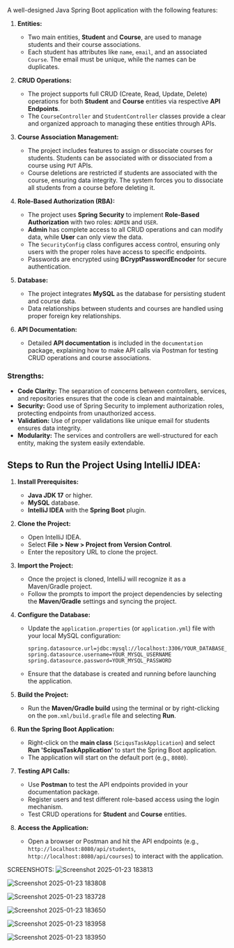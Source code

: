 A well-designed Java Spring Boot application with the following features:

1. **Entities:**
   - Two main entities, **Student** and **Course**, are used to manage students and their course associations.
   - Each student has attributes like `name`, `email`, and an associated `Course`. The email must be unique, while the names can be duplicates.

2. **CRUD Operations:**
   - The project supports full CRUD (Create, Read, Update, Delete) operations for both **Student** and **Course** entities via respective **API Endpoints**.
   - The `CourseController` and `StudentController` classes provide a clear and organized approach to managing these entities through APIs.

3. **Course Association Management:**
   - The project includes features to assign or dissociate courses for students. Students can be associated with or dissociated from a course using `PUT` APIs.
   - Course deletions are restricted if students are associated with the course, ensuring data integrity. The system forces you to dissociate all students from a course before deleting it.

4. **Role-Based Authorization (RBA):**
   - The project uses **Spring Security** to implement **Role-Based Authorization** with two roles: `ADMIN` and `USER`.
   - **Admin** has complete access to all CRUD operations and can modify data, while **User** can only view the data.
   - The `SecurityConfig` class configures access control, ensuring only users with the proper roles have access to specific endpoints.
   - Passwords are encrypted using **BCryptPasswordEncoder** for secure authentication.

5. **Database:**
   - The project integrates **MySQL** as the database for persisting student and course data.
   - Data relationships between students and courses are handled using proper foreign key relationships.

6. **API Documentation:**
   - Detailed **API documentation** is included in the `documentation` package, explaining how to make API calls via Postman for testing CRUD operations and course associations.

### **Strengths:**
   - **Code Clarity:** The separation of concerns between controllers, services, and repositories ensures that the code is clean and maintainable.
   - **Security:** Good use of Spring Security to implement authorization roles, protecting endpoints from unauthorized access.
   - **Validation:** Use of proper validations like unique email for students ensures data integrity.
   - **Modularity:** The services and controllers are well-structured for each entity, making the system easily extendable.


## **Steps to Run the Project Using IntelliJ IDEA:**

1. **Install Prerequisites:**
   - **Java JDK 17** or higher.
   - **MySQL** database.
   - **IntelliJ IDEA** with the **Spring Boot** plugin.

2. **Clone the Project:**
   - Open IntelliJ IDEA.
   - Select **File > New > Project from Version Control**.
   - Enter the repository URL to clone the project.

3. **Import the Project:**
   - Once the project is cloned, IntelliJ will recognize it as a Maven/Gradle project.
   - Follow the prompts to import the project dependencies by selecting the **Maven/Gradle** settings and syncing the project.

4. **Configure the Database:**
   - Update the `application.properties` (or `application.yml`) file with your local MySQL configuration:
     ```properties
     spring.datasource.url=jdbc:mysql://localhost:3306/YOUR_DATABASE_NAME
     spring.datasource.username=YOUR_MYSQL_USERNAME
     spring.datasource.password=YOUR_MYSQL_PASSWORD
     ```
   - Ensure that the database is created and running before launching the application.

5. **Build the Project:**
   - Run the **Maven/Gradle build** using the terminal or by right-clicking on the `pom.xml/build.gradle` file and selecting **Run**.

6. **Run the Spring Boot Application:**
   - Right-click on the **main class** (`SciqusTaskApplication`) and select **Run 'SciqusTaskApplication'** to start the Spring Boot application.
   - The application will start on the default port (e.g., `8080`).

7. **Testing API Calls:**
   - Use **Postman** to test the API endpoints provided in your documentation package.
   - Register users and test different role-based access using the login mechanism.
   - Test CRUD operations for **Student** and **Course** entities.

8. **Access the Application:**
   - Open a browser or Postman and hit the API endpoints (e.g., `http://localhost:8080/api/students`, `http://localhost:8080/api/courses`) to interact with the application.

SCREENSHOTS:
![Screenshot 2025-01-23 183813](https://github.com/user-attachments/assets/3f06dfd7-58ec-401e-a2be-c1ce94069bac)

![Screenshot 2025-01-23 183808](https://github.com/user-attachments/assets/5aa27f93-dc10-45e4-97b4-f78faa9dc774)

![Screenshot 2025-01-23 183728](https://github.com/user-attachments/assets/670b5bb5-7631-41ad-b8ce-9883f6117621)

![Screenshot 2025-01-23 183650](https://github.com/user-attachments/assets/a0f88040-ce41-462e-b4b5-301fa76e7442)

![Screenshot 2025-01-23 183958](https://github.com/user-attachments/assets/c42edefb-64a5-40b5-b2f7-1d07ed8668a7)

![Screenshot 2025-01-23 183950](https://github.com/user-attachments/assets/da7887ed-6eb9-42ff-a0cd-757a42ebcad5)
